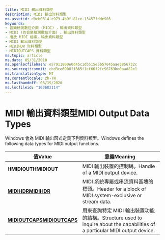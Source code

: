 ```yaml
---
title: MIDI 輸出資料類型
description: MIDI 輸出資料類型
ms.assetid: d0cb0614-e979-4b9f-81ce-13457fdde906
keywords:
- 音樂檢測數位介面 (MIDI) ，輸出資料類型
- MIDI (的音樂檢測數位介面) ，輸出資料類型
- 播放 MIDI 檔案，輸出資料類型
- MIDI 輸出資料類型
- MIDIHDR 資料類型
- MIDIOUTCAPS 資料類型
ms.topic: article
ms.date: 05/31/2018
ms.openlocfilehash: e57911800e0d45c1db515e5b57045aae3856732c
ms.sourcegitcommit: ebd3ce6908ff865f1ef66f2fc96769be0aad82e1
ms.translationtype: MT
ms.contentlocale: zh-TW
ms.lasthandoff: 08/19/2020
ms.locfileid: "103682114"
---
```

# <a name="midi-output-data-types"></a><span data-ttu-id="1fb76-109">MIDI 輸出資料類型</span><span class="sxs-lookup"><span data-stu-id="1fb76-109">MIDI Output Data Types</span></span>

<span data-ttu-id="1fb76-110">Windows 會為 MIDI 輸出函式定義下列資料類型。</span><span class="sxs-lookup"><span data-stu-id="1fb76-110">Windows defines the following data types for MIDI output functions.</span></span>



| <span data-ttu-id="1fb76-111">值</span><span class="sxs-lookup"><span data-stu-id="1fb76-111">Value</span></span>                              | <span data-ttu-id="1fb76-112">意義</span><span class="sxs-lookup"><span data-stu-id="1fb76-112">Meaning</span></span>                                                                              |
|------------------------------------|--------------------------------------------------------------------------------------|
| <span data-ttu-id="1fb76-113">**HMIDIOUT**</span><span class="sxs-lookup"><span data-stu-id="1fb76-113">**HMIDIOUT**</span></span>                       | <span data-ttu-id="1fb76-114">MIDI 輸出裝置的控制碼。</span><span class="sxs-lookup"><span data-stu-id="1fb76-114">Handle of a MIDI output device.</span></span>                                                      |
| [<span data-ttu-id="1fb76-115">**MIDIHDR**</span><span class="sxs-lookup"><span data-stu-id="1fb76-115">**MIDIHDR**</span></span>](/windows/win32/api/mmeapi/ns-mmeapi-midihdr)         | <span data-ttu-id="1fb76-116">MIDI 系統專屬或串流資料區塊的標頭。</span><span class="sxs-lookup"><span data-stu-id="1fb76-116">Header for a block of MIDI system-exclusive or stream data.</span></span>                          |
| [<span data-ttu-id="1fb76-117">**MIDIOUTCAPS**</span><span class="sxs-lookup"><span data-stu-id="1fb76-117">**MIDIOUTCAPS**</span></span>](/windows/win32/api/mmeapi/ns-mmeapi-midioutcaps) | <span data-ttu-id="1fb76-118">用來查詢特定 MIDI 輸出裝置功能的結構。</span><span class="sxs-lookup"><span data-stu-id="1fb76-118">Structure used to inquire about the capabilities of a particular MIDI output device.</span></span> |



 

 

 